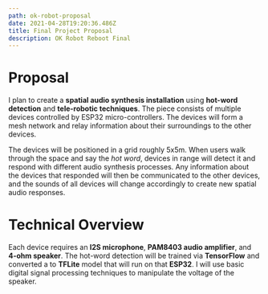 ```yaml
---
path: ok-robot-proposal
date: 2021-04-28T19:20:36.486Z
title: Final Project Proposal
description: OK Robot Reboot Final
---
```

# Proposal

I plan to create a **spatial audio synthesis installation** using **hot-word detection** and **tele-robotic techniques**. The piece consists of multiple devices controlled by ESP32 micro-controllers. The devices will form a mesh network and relay information about their surroundings to the other devices.

The devices will be positioned in a grid roughly 5x5m. When users walk through the space and say the *hot word*, devices in range will detect it and respond with different audio synthesis processes. Any information about the devices that responded will then be communicated to the other devices, and the sounds of all devices will change accordingly to create new spatial audio responses.

# Technical Overview

Each device requires an **I2S microphone**, **PAM8403 audio amplifier**, and **4-ohm speaker**. The hot-word detection will be trained via **TensorFlow** and converted a to **TFLite** model that will run on that **ESP32**. I will use basic digital signal processing techniques to manipulate the voltage of the speaker.